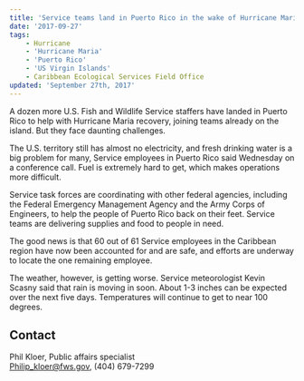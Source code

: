 ```yaml
---
title: 'Service teams land in Puerto Rico in the wake of Hurricane Maria'
date: '2017-09-27'
tags:
    - Hurricane
    - 'Hurricane Maria'
    - 'Puerto Rico'
    - 'US Virgin Islands'
    - Caribbean Ecological Services Field Office
updated: 'September 27th, 2017'
---
```


A dozen more U.S. Fish and Wildlife Service staffers have landed in Puerto Rico to help with Hurricane Maria recovery, joining teams already on the island. But they face daunting challenges.

The U.S. territory still has almost no electricity, and fresh drinking water is a big problem for many, Service employees in Puerto Rico said Wednesday on a conference call. Fuel is extremely hard to get, which makes operations more difficult.

Service task forces are coordinating with other federal agencies, including the Federal Emergency Management Agency and the Army Corps of Engineers, to help the people of Puerto Rico back on their feet. Service teams are delivering supplies and food to people in need.

The good news is that 60 out of 61 Service employees in the Caribbean region have now been accounted for and are safe, and efforts are underway to locate the one remaining employee.

The weather, however, is getting worse. Service meteorologist Kevin Scasny said that rain is moving in soon. About 1-3 inches can be expected over the next five days. Temperatures will continue to get to near 100 degrees.

## Contact

Phil Kloer, Public affairs specialist  
[Philip_kloer@fws.gov](mailto:Philip_kloer@fws.gov), (404) 679-7299
